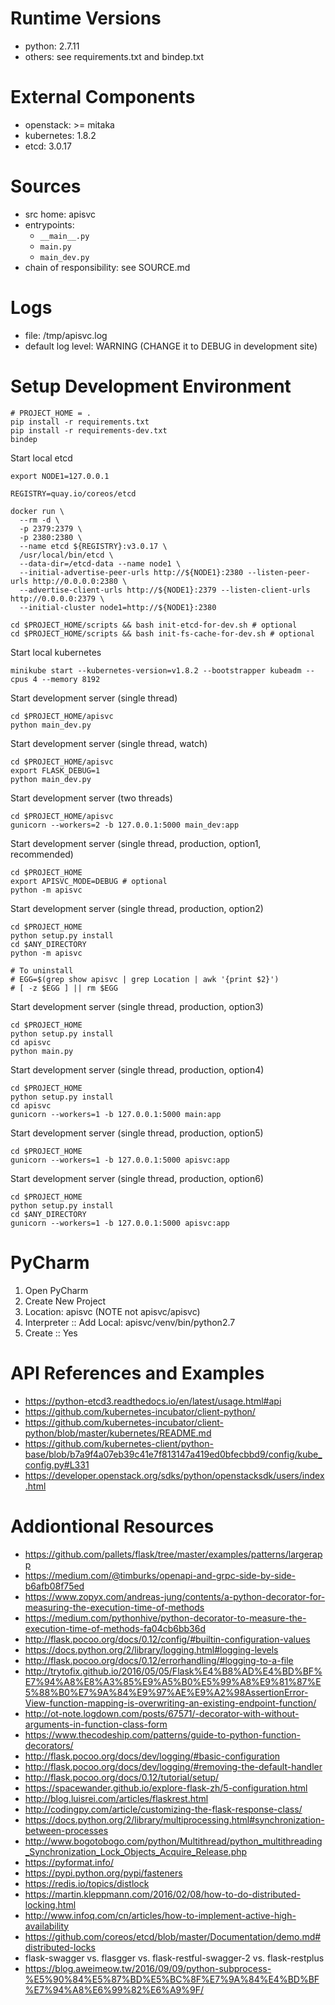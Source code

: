 # Runtime Versions

* python: 2.7.11
* others: see requirements.txt and bindep.txt

# External Components

* openstack: >= mitaka
* kubernetes: 1.8.2
* etcd: 3.0.17

# Sources

* src home: apisvc
* entrypoints:
  * `__main__.py`
  * `main.py`
  * `main_dev.py`
* chain of responsibility: see SOURCE.md

# Logs

* file: /tmp/apisvc.log
* default log level: WARNING (CHANGE it to DEBUG in development site)

# Setup Development Environment

```
# PROJECT_HOME = .
pip install -r requirements.txt
pip install -r requirements-dev.txt
bindep
```

Start local etcd

```
export NODE1=127.0.0.1

REGISTRY=quay.io/coreos/etcd

docker run \
  --rm -d \
  -p 2379:2379 \
  -p 2380:2380 \
  --name etcd ${REGISTRY}:v3.0.17 \
  /usr/local/bin/etcd \
  --data-dir=/etcd-data --name node1 \
  --initial-advertise-peer-urls http://${NODE1}:2380 --listen-peer-urls http://0.0.0.0:2380 \
  --advertise-client-urls http://${NODE1}:2379 --listen-client-urls http://0.0.0.0:2379 \
  --initial-cluster node1=http://${NODE1}:2380

cd $PROJECT_HOME/scripts && bash init-etcd-for-dev.sh # optional
cd $PROJECT_HOME/scripts && bash init-fs-cache-for-dev.sh # optional
```

Start local kubernetes

```
minikube start --kubernetes-version=v1.8.2 --bootstrapper kubeadm --cpus 4 --memory 8192
```

Start development server (single thread)

```
cd $PROJECT_HOME/apisvc
python main_dev.py
``` 

Start development server (single thread, watch)

```
cd $PROJECT_HOME/apisvc
export FLASK_DEBUG=1
python main_dev.py
``` 

Start development server (two threads)

```
cd $PROJECT_HOME/apisvc
gunicorn --workers=2 -b 127.0.0.1:5000 main_dev:app
```

Start development server (single thread, production, option1, recommended)

```
cd $PROJECT_HOME
export APISVC_MODE=DEBUG # optional
python -m apisvc
```

Start development server (single thread, production, option2)

```
cd $PROJECT_HOME
python setup.py install
cd $ANY_DIRECTORY
python -m apisvc

# To uninstall
# EGG=$(grep show apisvc | grep Location | awk '{print $2}')
# [ -z $EGG ] || rm $EGG
```

Start development server (single thread, production, option3)

```
cd $PROJECT_HOME
python setup.py install
cd apisvc
python main.py
```

Start development server (single thread, production, option4)

```
cd $PROJECT_HOME
python setup.py install
cd apisvc
gunicorn --workers=1 -b 127.0.0.1:5000 main:app
```

Start development server (single thread, production, option5)

```
cd $PROJECT_HOME
gunicorn --workers=1 -b 127.0.0.1:5000 apisvc:app
```

Start development server (single thread, production, option6)

```
cd $PROJECT_HOME
python setup.py install
cd $ANY_DIRECTORY
gunicorn --workers=1 -b 127.0.0.1:5000 apisvc:app
```

# PyCharm

1. Open PyCharm
2. Create New Project
3. Location: apisvc (NOTE not apisvc/apisvc)
4. Interpreter :: Add Local: apisvc/venv/bin/python2.7
5. Create :: Yes

# API References and Examples

* https://python-etcd3.readthedocs.io/en/latest/usage.html#api
* https://github.com/kubernetes-incubator/client-python/
* https://github.com/kubernetes-incubator/client-python/blob/master/kubernetes/README.md
* https://github.com/kubernetes-client/python-base/blob/b7a9f4a07eb39c41e7f813147a419ed0bfecbbd9/config/kube_config.py#L331
* https://developer.openstack.org/sdks/python/openstacksdk/users/index.html

# Addiontional Resources

* https://github.com/pallets/flask/tree/master/examples/patterns/largerapp
* https://medium.com/@timburks/openapi-and-grpc-side-by-side-b6afb08f75ed
* https://www.zopyx.com/andreas-jung/contents/a-python-decorator-for-measuring-the-execution-time-of-methods
* https://medium.com/pythonhive/python-decorator-to-measure-the-execution-time-of-methods-fa04cb6bb36d
* http://flask.pocoo.org/docs/0.12/config/#builtin-configuration-values
* https://docs.python.org/2/library/logging.html#logging-levels
* http://flask.pocoo.org/docs/0.12/errorhandling/#logging-to-a-file
* http://trytofix.github.io/2016/05/05/Flask%E4%B8%AD%E4%BD%BF%E7%94%A8%E8%A3%85%E9%A5%B0%E5%99%A8%E9%81%87%E5%88%B0%E7%9A%84%E9%97%AE%E9%A2%98AssertionError-View-function-mapping-is-overwriting-an-existing-endpoint-function/
* http://ot-note.logdown.com/posts/67571/-decorator-with-without-arguments-in-function-class-form
* https://www.thecodeship.com/patterns/guide-to-python-function-decorators/
* http://flask.pocoo.org/docs/dev/logging/#basic-configuration
* http://flask.pocoo.org/docs/dev/logging/#removing-the-default-handler
* http://flask.pocoo.org/docs/0.12/tutorial/setup/
* https://spacewander.github.io/explore-flask-zh/5-configuration.html
* http://blog.luisrei.com/articles/flaskrest.html
* http://codingpy.com/article/customizing-the-flask-response-class/
* https://docs.python.org/2/library/multiprocessing.html#synchronization-between-processes
* http://www.bogotobogo.com/python/Multithread/python_multithreading_Synchronization_Lock_Objects_Acquire_Release.php
* https://pyformat.info/
* https://pypi.python.org/pypi/fasteners
* https://redis.io/topics/distlock
* https://martin.kleppmann.com/2016/02/08/how-to-do-distributed-locking.html
* http://www.infoq.com/cn/articles/how-to-implement-active-high-availability
* https://github.com/coreos/etcd/blob/master/Documentation/demo.md#distributed-locks
* flask-swagger vs. flasgger vs. flask-restful-swagger-2 vs. flask-restplus
* https://blog.aweimeow.tw/2016/09/09/python-subprocess-%E5%90%84%E5%87%BD%E5%BC%8F%E7%9A%84%E4%BD%BF%E7%94%A8%E6%99%82%E6%A9%9F/
